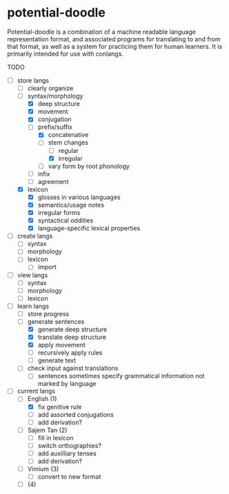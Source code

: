 # potential-doodle
Potential-doodle is a combination of a machine readable language representation format, and associated programs for translating to and from that format, as well as a system for practicing them for human learners. It is primarily intended for use with conlangs.

TODO
- [ ] store langs
  - [ ] clearly organize
  - [ ] syntax/morphology
    - [x] deep structure
    - [x] movement
    - [x] conjugation
    - [ ] prefix/suffix
      - [x] concatenative
      - [ ] stem changes
        - [ ] regular
        - [x] irregular
      - [ ] vary form by root phonology
    - [ ] infix
    - [ ] agreement
  - [x] lexicon
    - [x] glosses in various languages
    - [x] semantics/usage notes
    - [x] irregular forms
    - [x] syntactical oddities
    - [x] language-specific lexical properties
- [ ] create langs
  - [ ] syntax
  - [ ] morphology
  - [ ] lexicon
    - [ ] import
- [ ] view langs
  - [ ] syntax
  - [ ] morphology
  - [ ] lexicon
- [ ] learn langs
  - [ ] store progress
  - [ ] generate sentences
    - [x] generate deep structure
    - [x] translate deep structure
    - [x] apply movement
    - [ ] recursively apply rules
    - [ ] generate text
  - [ ] check input against translations
    - [ ] sentences sometimes specify grammatical information not marked by language
- [ ] current langs
  - [ ] English (1)
    - [x] fix genitive rule
    - [ ] add assorted conjugations
    - [ ] add derivation?
  - [ ] Sajem Tan (2)
    - [ ] fill in lexicon
    - [ ] switch orthographies?
    - [ ] add auxilliary tenses
    - [ ] add derivation?
  - [ ] Vimium (3)
    - [ ] convert to new format
  - [ ] (4)
